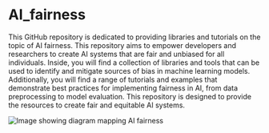 # AI_fairness

This GitHub repository is dedicated to providing libraries and tutorials on the topic of AI fairness. This repository aims to empower developers and researchers to create AI systems that are fair and unbiased for all individuals. Inside, you will find a collection of libraries and tools that can be used to identify and mitigate sources of bias in machine learning models. Additionally, you will find a range of tutorials and examples that demonstrate best practices for implementing fairness in AI, from data preprocessing to model evaluation. This repository is designed to provide the resources to create fair and equitable AI systems.


![Image showing diagram mapping AI fairness](https://imageio.forbes.com/specials-images/imageserve/5e1f8038da6d38000629ac5f/0x0.jpg?format=jpg&crop=5993,3372,x0,y361,safe&width=1200)
